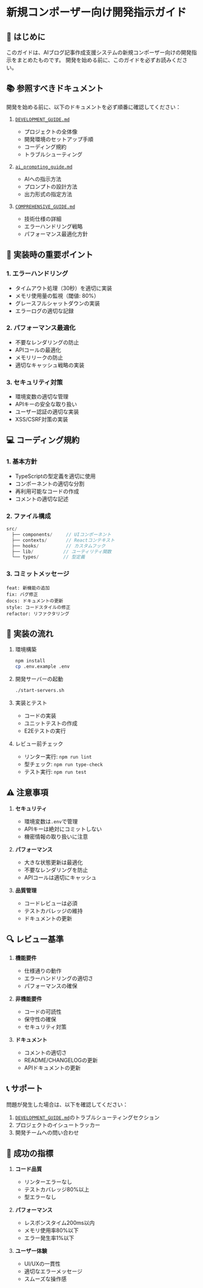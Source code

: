 # 新規コンポーザー向け開発指示ガイド

## 👋 はじめに

このガイドは、AIブログ記事作成支援システムの新規コンポーザー向けの開発指示をまとめたものです。
開発を始める前に、このガイドを必ずお読みください。

## 📚 参照すべきドキュメント

開発を始める前に、以下のドキュメントを必ず順番に確認してください：

1. [`DEVELOPMENT_GUIDE.md`](./DEVELOPMENT_GUIDE.md)
   - プロジェクトの全体像
   - 開発環境のセットアップ手順
   - コーディング規約
   - トラブルシューティング

2. [`ai_prompting_guide.md`](./ai_prompting_guide.md)
   - AIへの指示方法
   - プロンプトの設計方法
   - 出力形式の指定方法

3. [`COMPREHENSIVE_GUIDE.md`](./COMPREHENSIVE_GUIDE.md)
   - 技術仕様の詳細
   - エラーハンドリング戦略
   - パフォーマンス最適化方針

## 🔧 実装時の重要ポイント

### 1. エラーハンドリング
- タイムアウト処理（30秒）を適切に実装
- メモリ使用量の監視（閾値: 80%）
- グレースフルシャットダウンの実装
- エラーログの適切な記録

### 2. パフォーマンス最適化
- 不要なレンダリングの防止
- APIコールの最適化
- メモリリークの防止
- 適切なキャッシュ戦略の実装

### 3. セキュリティ対策
- 環境変数の適切な管理
- APIキーの安全な取り扱い
- ユーザー認証の適切な実装
- XSS/CSRF対策の実装

## 💻 コーディング規約

### 1. 基本方針
- TypeScriptの型定義を適切に使用
- コンポーネントの適切な分割
- 再利用可能なコードの作成
- コメントの適切な記述

### 2. ファイル構成
```typescript
src/
  ├── components/     // UIコンポーネント
  ├── contexts/       // Reactコンテキスト
  ├── hooks/          // カスタムフック
  ├── lib/           // ユーティリティ関数
  └── types/         // 型定義
```

### 3. コミットメッセージ
```
feat: 新機能の追加
fix: バグ修正
docs: ドキュメントの更新
style: コードスタイルの修正
refactor: リファクタリング
```

## 🚀 実装の流れ

1. 環境構築
   ```bash
   npm install
   cp .env.example .env
   ```

2. 開発サーバーの起動
   ```bash
   ./start-servers.sh
   ```

3. 実装とテスト
   - コードの実装
   - ユニットテストの作成
   - E2Eテストの実行

4. レビュー前チェック
   - リンター実行: `npm run lint`
   - 型チェック: `npm run type-check`
   - テスト実行: `npm run test`

## ⚠️ 注意事項

1. **セキュリティ**
   - 環境変数は`.env`で管理
   - APIキーは絶対にコミットしない
   - 機密情報の取り扱いに注意

2. **パフォーマンス**
   - 大きな状態更新は最適化
   - 不要なレンダリングを防止
   - APIコールは適切にキャッシュ

3. **品質管理**
   - コードレビューは必須
   - テストカバレッジの維持
   - ドキュメントの更新

## 🔍 レビュー基準

1. **機能要件**
   - 仕様通りの動作
   - エラーハンドリングの適切さ
   - パフォーマンスの確保

2. **非機能要件**
   - コードの可読性
   - 保守性の確保
   - セキュリティ対策

3. **ドキュメント**
   - コメントの適切さ
   - README/CHANGELOGの更新
   - APIドキュメントの更新

## 📞 サポート

問題が発生した場合は、以下を確認してください：

1. [`DEVELOPMENT_GUIDE.md`](./DEVELOPMENT_GUIDE.md)のトラブルシューティングセクション
2. プロジェクトのイシュートラッカー
3. 開発チームへの問い合わせ

## 🎯 成功の指標

1. **コード品質**
   - リンターエラーなし
   - テストカバレッジ80%以上
   - 型エラーなし

2. **パフォーマンス**
   - レスポンスタイム200ms以内
   - メモリ使用率80%以下
   - エラー発生率1%以下

3. **ユーザー体験**
   - UI/UXの一貫性
   - 適切なエラーメッセージ
   - スムーズな操作感 